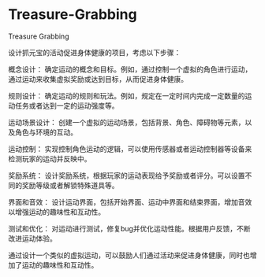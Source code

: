 # Treasure-Grabbing
Treasure Grabbing

设计抓元宝的活动促进身体健康的项目，考虑以下步骤：

概念设计： 确定运动的概念和目标。例如，通过控制一个虚拟的角色进行运动，通过运动来收集虚拟奖励或达到目标，从而促进身体健康。

规则设计： 确定运动的规则和玩法。例如，规定在一定时间内完成一定数量的运动任务或者达到一定的运动强度等。

运动场景设计： 创建一个虚拟的运动场景，包括背景、角色、障碍物等元素，以及角色与环境的互动。

运动控制： 实现控制角色运动的逻辑，可以使用传感器或者运动控制器等设备来检测玩家的运动并反映中。

奖励系统： 设计奖励系统，根据玩家的运动表现给予奖励或者评分。可以设置不同的奖励等级或者解锁特殊道具等。

界面和音效： 设计运动界面，包括开始界面、运动中界面和结束界面，增加音效以增强运动的趣味性和互动性。

测试和优化： 对运动进行测试，修复bug并优化运动性能。根据用户反馈，不断改进运动体验。

通过设计一个类似的虚拟运动，可以鼓励人们通过活动来促进身体健康，同时也增加了运动的趣味性和互动性。
